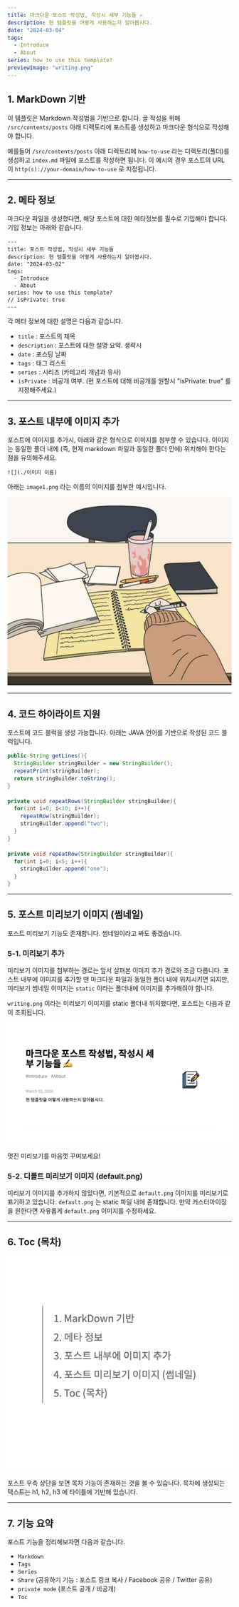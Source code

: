 ```yaml
---
title: 마크다운 포스트 작성법, 작성시 세부 기능들 ✍️
description: 현 템플릿을 어떻게 사용하는지 알아봅시다.
date: "2024-03-04"
tags:
  - Introduce
  - About
series: how to use this template?
previewImage: "writing.png"
---
```


## 1. MarkDown 기반

이 템플릿은 Markdown 작성법을 기반으로 합니다. 글 작성을 위해 `/src/contents/posts` 아래 디렉토리에 포스트를 생성하고 마크다운 형식으로 작성해야 합니다.

예를들어 `/src/contents/posts` 아래 디렉토리에 `how-to-use` 라는 디렉토리(폴더)를 생성하고 `index.md` 파일에 포스트를 작성하면 됩니다. 이 예시의 경우 포스트의 URL 이 `http(s)://your-domain/how-to-use` 로 지정됩니다.

---

## 2. 메타 정보

마크다운 파일을 생성했다면, 해당 포스트에 대한 메타정보를 필수로 기입해야 합니다. 기입 정보는 아래와 같습니다.

```
---
title: 포스트 작성법, 작성시 세부 기능들
description: 현 템플릿을 어떻게 사용하는지 알아봅시다.
date: "2024-03-02"
tags:
  - Introduce
  - About
series: how to use this template?
// isPrivate: true
---
```

각 메타 정보에 대한 설명은 다음과 같습니다.

- `title` : 포스트의 제목
- `description` : 포스트에 대한 설명 요약. 생략시
- `date` : 포스팅 날짜
- `tags` : 태그 리스트
- `series` : 시리즈 (카테고리 개념과 유사)
- `isPrivate` : 비공개 여부. (현 포스트에 대해 비공개를 원할시 "isPrivate: true" 를 지정해주세요.)

---

## 3. 포스트 내부에 이미지 추가

포스트에 이미지를 추가시, 아래와 같은 형식으로 이미지를 첨부할 수 있습니다. 이미지는 동일한 폴더 내에 (즉, 현재 markdown 파일과 동일한 폴더 안에) 위치해야 한다는 점을 유의해주세요.

```
![](./이미지 이름)
```

아래는 `image1.png` 라는 이름의 이미지를 첨부한 예시입니다.

![](./image1.png)

---

## 4. 코드 하이라이트 지원

포스트에 코드 블럭을 생성 가능합니다. 아래는 JAVA 언어를 기반으로 작성된 코드 블럭입니다.

```java
public String getLines(){
  StringBuilder stringBuilder = new StringBuilder();
  repeatPrint(stringBuilder);
  return stringBuilder.toString();
}

private void repeatRows(StringBuilder stringBuilder){
  for(int i=0; i<10; i++){
    repeatRow(stringBuilder);
    stringBuilder.append("two");
  }
}

private void repeatRow(StringBuilder stringBuilder){
  for(int i=0; i<5; i++){
    stringBuilder.append("one");
  }
}
```

---

## 5. 포스트 미리보기 이미지 (썸네일)

포스트 미리보기 기능도 존재합니다. 썸네일이라고 봐도 좋겠습니다.

### 5-1. 미리보기 추가

미리보기 이미지를 첨부하는 경로는 앞서 살펴본 이미지 추가 경로와 조금 다릅니다. 포스트 내부에 이미지를 추가할 땐 마크다운 파일과 동일한 폴더 내에 위치시키면 되지만, 미리보기 썸네일 이미지는 `static` 이라는 폴더내에 이미지를 추가해줘야 합니다.

`writing.png` 이라는 미리보기 이미지를 static 폴더내 위치했다면, 포스트는 다음과 같이 조회됩니다.

![](./result.png)

멋진 미리보기를 마음껏 꾸며보세요!

### 5-2. 디폴트 미리보기 이미지 (default.png)

미리보기 이미지를 추가하지 않았다면, 기본적으로 `default.png` 이미지를 미리보기로 표기하고 있습니다. `default.png`
는 static 파일 내에 존재합니다. 만약 커스터마이징을 원한다면 자유롭게 `default.png` 이미지를 수정하세요.

---

## 6. Toc (목차)

![](./toc.png)

포스트 우측 상단을 보면 목차 기능이 존재하는 것을 볼 수 있습니다. 목차에 생성되는 텍스트는 h1, h2, h3 에 타이틀에 기반해 있습니다.

---

## 7. 기능 요약

포스트 기능을 정리해보자면 다음과 같습니다.

- `Markdown`
- `Tags`
- `Series`
- `Share` (공유하기 기능 : 포스트 링크 복사 / Facebook 공유 / Twitter 공유)
- `private mode` (포스트 공개 / 비공개)
- `Toc`
